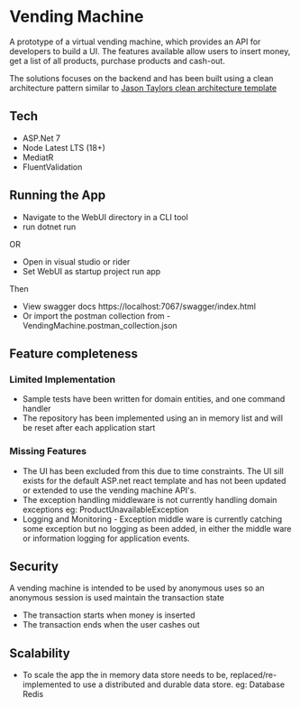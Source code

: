 # Vending Machine

A prototype of a virtual vending machine, which provides an API for developers to build a UI.  The features available allow users to insert money, get a list of all products, purchase products and cash-out.

The solutions focuses on the backend and has been built using a clean architecture pattern similar to [Jason Taylors clean architecture template](https://github.com/jasontaylordev/CleanArchitecture)

## Tech

* ASP.Net 7
* Node Latest LTS (18+)
* MediatR
* FluentValidation

## Running the App
* Navigate to the WebUI directory in a CLI tool
* run dotnet run

OR

* Open in visual studio or rider
* Set WebUI as startup project run app

Then

* View swagger docs https://localhost:7067/swagger/index.html
* Or import the postman collection from - VendingMachine.postman_collection.json

## Feature completeness

### Limited Implementation

* Sample tests have been written for domain entities, and one command handler
* The repository has been implemented using an in memory list and will be reset after each application start

### Missing Features

* The UI has been excluded from this due to time constraints. The UI sill exists for the default ASP.net react template and has not been updated or extended to use the vending machine API's.
* The exception handling middleware is not currently handling domain exceptions eg: ProductUnavailableException
* Logging and Monitoring - Exception middle ware is currently catching some exception but no logging as been added, in either the middle ware or information logging for application events.

## Security

A vending machine is intended to be used by anonymous uses so an anonymous session is used maintain the transaction state
* The transaction starts when money is inserted
* The transaction ends when the user cashes out

## Scalability 

* To scale the app the in memory data store needs to be, replaced/re-implemented to use a distributed and durable data store. eg: Database Redis 